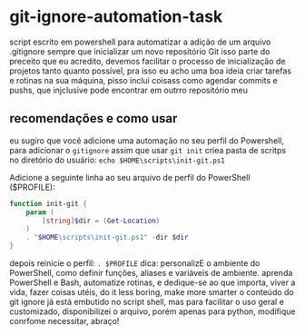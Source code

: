 # git-ignore-automation-task
script escrito em powershell para automatizar a adição de um arquivo .gitignore sempre que inicializar um novo repositório Git
isso parte do preceito que eu acredito, devemos facilitar o processo de inicialização de projetos tanto quanto possível, pra isso eu acho uma boa ideia criar tarefas e rotinas na sua máquina, pisso inclui coisass como agendar commits e pushs, que injclusive pode encontrar em outrro repositório meu

## recomendações e como usar
eu sugiro que você adicione uma automação no seu perfil do Powershell, para adicionar o `gitignore` assim que usar `git init`
criea pasta de scritps no diretório do usuário:
`echo $HOME\scripts\init-git.ps1`

Adicione a seguinte linha ao seu arquivo de perfil do PowerShell ($PROFILE):
```Powershell
function init-git {
    param (
        [string]$dir = (Get-Location)
    )
    . "$HOME\scripts\init-git.ps1" -dir $dir
}
```
depois reinicie o perfil: `. $PROFILE`
dica:
 personalizE o ambiente do PowerShell, como definir funções, aliases e variáveis de ambiente.
aprenda PowerShell e Bash, automatize rotinas, e dedique-se ao que importa, viver a vida, fazer coisas utéis, do it less boring, make more smarter
o conteúdo do git ignore já está embutido no script shell, mas para facilitar o uso geral e customizado, disponibilizei o arquivo, porém apenas para python, modifique conrfome necessitar, abraço!
